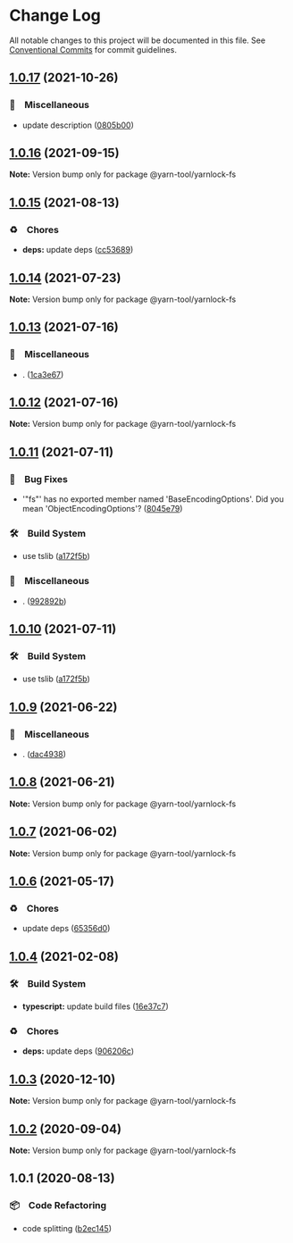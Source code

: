 # Change Log

All notable changes to this project will be documented in this file.
See [Conventional Commits](https://conventionalcommits.org) for commit guidelines.

## [1.0.17](https://github.com/bluelovers/ws-yarn-workspaces/compare/@yarn-tool/yarnlock-fs@1.0.16...@yarn-tool/yarnlock-fs@1.0.17) (2021-10-26)


### 🔖　Miscellaneous

* update description ([0805b00](https://github.com/bluelovers/ws-yarn-workspaces/commit/0805b0096ce9819a1eac7fc4e90d156b3fdf4145))





## [1.0.16](https://github.com/bluelovers/ws-yarn-workspaces/compare/@yarn-tool/yarnlock-fs@1.0.15...@yarn-tool/yarnlock-fs@1.0.16) (2021-09-15)

**Note:** Version bump only for package @yarn-tool/yarnlock-fs





## [1.0.15](https://github.com/bluelovers/ws-yarn-workspaces/compare/@yarn-tool/yarnlock-fs@1.0.14...@yarn-tool/yarnlock-fs@1.0.15) (2021-08-13)


### ♻️　Chores

* **deps:** update deps ([cc53689](https://github.com/bluelovers/ws-yarn-workspaces/commit/cc53689dadd1334672807d4737c0e6400b15aba0))





## [1.0.14](https://github.com/bluelovers/ws-yarn-workspaces/compare/@yarn-tool/yarnlock-fs@1.0.13...@yarn-tool/yarnlock-fs@1.0.14) (2021-07-23)

**Note:** Version bump only for package @yarn-tool/yarnlock-fs





## [1.0.13](https://github.com/bluelovers/ws-yarn-workspaces/compare/@yarn-tool/yarnlock-fs@1.0.11...@yarn-tool/yarnlock-fs@1.0.13) (2021-07-16)


### 🔖　Miscellaneous

* . ([1ca3e67](https://github.com/bluelovers/ws-yarn-workspaces/commit/1ca3e671f12b47170bfdd2f38e9e515f3d63d961))





## [1.0.12](https://github.com/bluelovers/ws-yarn-workspaces/compare/@yarn-tool/yarnlock-fs@1.0.11...@yarn-tool/yarnlock-fs@1.0.12) (2021-07-16)

**Note:** Version bump only for package @yarn-tool/yarnlock-fs





## [1.0.11](https://github.com/bluelovers/ws-yarn-workspaces/compare/@yarn-tool/yarnlock-fs@1.0.9...@yarn-tool/yarnlock-fs@1.0.11) (2021-07-11)


### 🐛　Bug Fixes

* '"fs"' has no exported member named 'BaseEncodingOptions'. Did you mean 'ObjectEncodingOptions'? ([8045e79](https://github.com/bluelovers/ws-yarn-workspaces/commit/8045e792d0455837abeae0d6ea5a46e9123636de))


### 🛠　Build System

* use tslib ([a172f5b](https://github.com/bluelovers/ws-yarn-workspaces/commit/a172f5b85b6b74256ebc8707435e0756adfd533a))


### 🔖　Miscellaneous

* . ([992892b](https://github.com/bluelovers/ws-yarn-workspaces/commit/992892bbf110cad2a8ee559521fc64506700e228))





## [1.0.10](https://github.com/bluelovers/ws-yarn-workspaces/compare/@yarn-tool/yarnlock-fs@1.0.9...@yarn-tool/yarnlock-fs@1.0.10) (2021-07-11)


### 🛠　Build System

* use tslib ([a172f5b](https://github.com/bluelovers/ws-yarn-workspaces/commit/a172f5b85b6b74256ebc8707435e0756adfd533a))





## [1.0.9](https://github.com/bluelovers/ws-yarn-workspaces/compare/@yarn-tool/yarnlock-fs@1.0.8...@yarn-tool/yarnlock-fs@1.0.9) (2021-06-22)


### 🔖　Miscellaneous

* . ([dac4938](https://github.com/bluelovers/ws-yarn-workspaces/commit/dac4938ef48eae92bb8911bd50aa7f1730959b20))





## [1.0.8](https://github.com/bluelovers/ws-yarn-workspaces/compare/@yarn-tool/yarnlock-fs@1.0.7...@yarn-tool/yarnlock-fs@1.0.8) (2021-06-21)

**Note:** Version bump only for package @yarn-tool/yarnlock-fs





## [1.0.7](https://github.com/bluelovers/ws-yarn-workspaces/compare/@yarn-tool/yarnlock-fs@1.0.6...@yarn-tool/yarnlock-fs@1.0.7) (2021-06-02)

**Note:** Version bump only for package @yarn-tool/yarnlock-fs





## [1.0.6](https://github.com/bluelovers/ws-yarn-workspaces/compare/@yarn-tool/yarnlock-fs@1.0.4...@yarn-tool/yarnlock-fs@1.0.6) (2021-05-17)


### ♻️　Chores

* update deps ([65356d0](https://github.com/bluelovers/ws-yarn-workspaces/commit/65356d095752ea1c9b5524380e1fcee659871562))





## [1.0.4](https://github.com/bluelovers/ws-yarn-workspaces/compare/@yarn-tool/yarnlock-fs@1.0.3...@yarn-tool/yarnlock-fs@1.0.4) (2021-02-08)


### 🛠　Build System

* **typescript:** update build files ([16e37c7](https://github.com/bluelovers/ws-yarn-workspaces/commit/16e37c7b0692fe4a156f793618a3487b6aa81c56))


### ♻️　Chores

* **deps:** update deps ([906206c](https://github.com/bluelovers/ws-yarn-workspaces/commit/906206ce453c9a3ee3d17f7cb80c4c3e8910785b))





## [1.0.3](https://github.com/bluelovers/ws-yarn-workspaces/compare/@yarn-tool/yarnlock-fs@1.0.2...@yarn-tool/yarnlock-fs@1.0.3) (2020-12-10)

**Note:** Version bump only for package @yarn-tool/yarnlock-fs





## [1.0.2](https://github.com/bluelovers/ws-yarn-workspaces/compare/@yarn-tool/yarnlock-fs@1.0.1...@yarn-tool/yarnlock-fs@1.0.2) (2020-09-04)

**Note:** Version bump only for package @yarn-tool/yarnlock-fs





## 1.0.1 (2020-08-13)


### 📦　Code Refactoring

* code splitting ([b2ec145](https://github.com/bluelovers/ws-yarn-workspaces/commit/b2ec145541c21379e045efa1b03060aae190d616))
